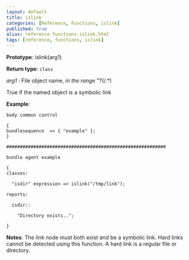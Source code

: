 ```yaml
---
layout: default
title: islink
categories: [Reference, Functions, islink]
published: true
alias: reference-functions-islink.html
tags: [reference, functions, islink]
---
```


**Prototype**: islink(arg1) 

**Return type**: `class`

 *arg1* : File object name, *in the range* "?(/.\*)   

True if the named object is a symbolic link

**Example**:

```cf3
body common control

{
bundlesequence  => { "example" };
}

###########################################################

bundle agent example

{     
classes:

  "isdir" expression => islink("/tmp/link");

reports:

  isdir::

    "Directory exists..";

}
```

**Notes**:
The link node must both exist and be a symbolic link. Hard links cannot
be detected using this function. A hard link is a regular file or
directory.

